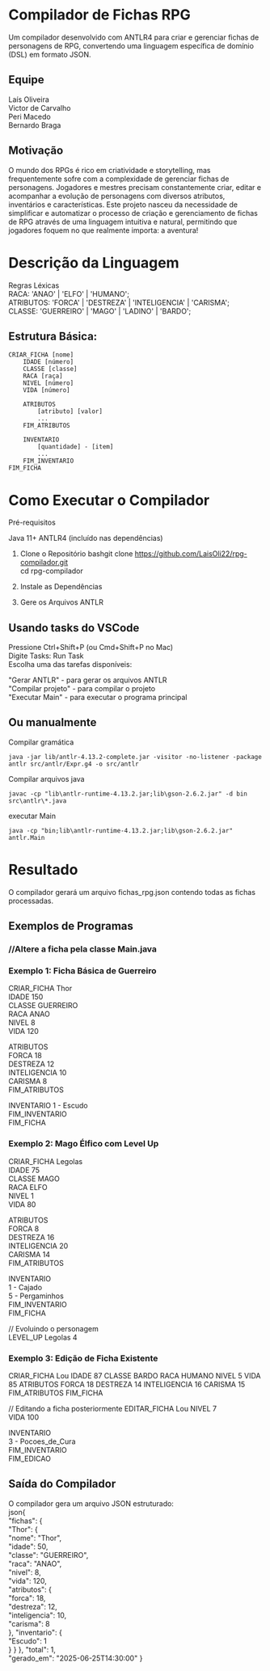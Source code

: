# Compilador de Fichas RPG
Um compilador desenvolvido com ANTLR4 para criar e gerenciar fichas de personagens de RPG, convertendo uma linguagem específica de domínio (DSL) em formato JSON.

## Equipe

Laís Oliveira  
Victor de Carvalho  
Peri Macedo    
Bernardo Braga

## Motivação
O mundo dos RPGs é rico em criatividade e storytelling, mas frequentemente sofre com a complexidade de gerenciar fichas de personagens. Jogadores e mestres precisam constantemente criar, editar e acompanhar a evolução de personagens com diversos atributos, inventários e características.
Este projeto nasceu da necessidade de simplificar e automatizar o processo de criação e gerenciamento de fichas de RPG através de uma linguagem intuitiva e natural, permitindo que jogadores foquem no que realmente importa: a aventura!

# Descrição da Linguagem

Regras Léxicas  
RACA: 'ANAO' | 'ELFO' | 'HUMANO';  
ATRIBUTOS: 'FORCA' | 'DESTREZA' | 'INTELIGENCIA' | 'CARISMA';  
CLASSE: 'GUERREIRO' | 'MAGO' | 'LADINO' | 'BARDO';  

## Estrutura Básica:

    CRIAR_FICHA [nome]
        IDADE [número]
        CLASSE [classe]
        RACA [raça]
        NIVEL [número]
        VIDA [número]
        
        ATRIBUTOS
            [atributo] [valor]
            ...
        FIM_ATRIBUTOS
        
        INVENTARIO
            [quantidade] - [item]
            ...
        FIM_INVENTARIO
    FIM_FICHA

# Como Executar o Compilador
Pré-requisitos

Java 11+
ANTLR4 (incluído nas dependências)

1. Clone o Repositório
bashgit clone https://github.com/LaisOli22/rpg-compilador.git  
cd rpg-compilador
2. Instale as Dependências

3. Gere os Arquivos ANTLR


## Usando tasks do VSCode

Pressione Ctrl+Shift+P (ou Cmd+Shift+P no Mac)  
Digite Tasks: Run Task    
Escolha uma das tarefas disponíveis:  

"Gerar ANTLR" - para gerar os arquivos ANTLR  
"Compilar projeto" - para compilar o projeto  
"Executar Main" - para executar o programa principal  

## Ou manualmente
Compilar gramática  

    java -jar lib/antlr-4.13.2-complete.jar -visitor -no-listener -package antlr src/antlr/Expr.g4 -o src/antlr  

Compilar arquivos java  

    javac -cp "lib\antlr-runtime-4.13.2.jar;lib\gson-2.6.2.jar" -d bin src\antlr\*.java  

executar Main  
 
    java -cp "bin;lib\antlr-runtime-4.13.2.jar;lib\gson-2.6.2.jar" antlr.Main  

# Resultado
O compilador gerará um arquivo fichas_rpg.json contendo todas as fichas processadas.  
## Exemplos de Programas
### //Altere a ficha pela classe Main.java  
### Exemplo 1: Ficha Básica de Guerreiro  
CRIAR_FICHA Thor  
IDADE 150  
CLASSE GUERREIRO    
RACA ANAO  
NIVEL 8  
VIDA 120  

ATRIBUTOS  
FORCA 18  
DESTREZA 12   
INTELIGENCIA 10  
CARISMA 8  
FIM_ATRIBUTOS  

INVENTARIO
1 - Escudo  
FIM_INVENTARIO  
FIM_FICHA  

### Exemplo 2: Mago Élfico com Level Up  
CRIAR_FICHA Legolas  
IDADE 75  
CLASSE MAGO  
RACA ELFO  
NIVEL 1  
VIDA 80  

ATRIBUTOS  
FORCA 8  
DESTREZA 16  
INTELIGENCIA 20  
CARISMA 14  
FIM_ATRIBUTOS  

INVENTARIO  
1 - Cajado  
5 - Pergaminhos  
FIM_INVENTARIO  
FIM_FICHA

// Evoluindo o personagem  
LEVEL_UP Legolas 4 

### Exemplo 3: Edição de Ficha Existente
CRIAR_FICHA Lou
IDADE 87
CLASSE BARDO
RACA HUMANO
NIVEL 5
VIDA 85
ATRIBUTOS
FORCA 18
DESTREZA 14
INTELIGENCIA 16
CARISMA 15
FIM_ATRIBUTOS
FIM_FICHA 

// Editando a ficha posteriormente
EDITAR_FICHA Lou 
NIVEL 7  
VIDA 100  

INVENTARIO  
3 - Pocoes_de_Cura   
FIM_INVENTARIO  
FIM_EDICAO   




## Saída do Compilador  
O compilador gera um arquivo JSON estruturado:    
json{  
  "fichas": {  
    "Thor": {  
      "nome": "Thor",  
      "idade": 50,  
      "classe": "GUERREIRO",  
      "raca": "ANAO",   
      "nivel": 8,  
      "vida": 120,  
      "atributos": {  
        "forca": 18,  
        "destreza": 12,    
        "inteligencia": 10,  
        "carisma": 8  
      },
      "inventario": {  
        "Escudo": 1  
      }
    }
  },
  "total": 1,  
  "gerado_em": "2025-06-25T14:30:00"
}